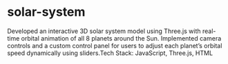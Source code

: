 # solar-system
Developed an interactive 3D solar system model using Three.js with real-time orbital animation of all 8 planets around the Sun. Implemented camera controls and a custom control panel for users to adjust each planet’s orbital speed dynamically using sliders.Tech Stack: JavaScript, Three.js, HTML
